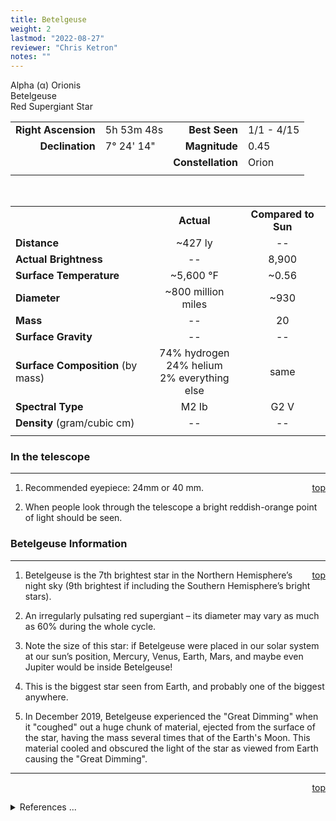```yaml
---
title: Betelgeuse
weight: 2
lastmod: "2022-08-27"
reviewer: "Chris Ketron"
notes: ""
---
```


<script src="/notes/js/whatsup.js"></script>
<script type="text/javascript">
	var objectName ="Betelgeuse"
	var objectDesc ="Alpha Orionis<br/>Red Supergiant Star<br/>in the Constellation<br/>Orion"
	var objectImage=""
</script>

<span style='float:right;'><div id=whatsup></div></span>

Alpha (&alpha;) Orionis  
Betelgeuse  
Red Supergiant Star  

|   |   |   |   |
|--:|:--|--:|:--|
|**Right Ascension**|5h 53m 48s|**Best Seen**| 1/1 - 4/15 |
|**Declination**|7&deg; 24' 14"|**Magnitude**| 0.45 |
|  |  |**Constellation**|Orion|
|  |  |  |

<br/>

|  |  |  |
|--|:--:|:--:|
|  |**Actual**|**Compared to Sun**|
|**Distance**| ~427 ly|--|
|**Actual Brightness**|--| 8,900 |
|**Surface Temperature**| ~5,600 &deg;F| ~0.56 |
|**Diameter**| ~800 million miles | ~930 |
|**Mass**|--| 20 |
|**Surface Gravity**|--|--|
|**Surface Composition** (by mass)|74% hydrogen<br>24% helium<br>2% everything else|same|
|**Spectral Type**| M2 Ib | G2 V |
|**Density** (gram/cubic cm)|--|--|
|   |   |   |

### In the telescope

---
<span style='float:right;'>[top](#)</span>

1.  Recommended eyepiece: 24mm or 40 mm.

2.  When people look through the telescope a bright reddish-orange point of light should be seen.

### Betelgeuse Information

---
<span style='float:right;'>[top](#)</span>

1.  Betelgeuse is the 7th brightest star in the Northern Hemisphere’s night sky (9th brightest if including the Southern Hemisphere’s bright stars).
   
2.  An irregularly pulsating red supergiant – its diameter may vary as much as 60% during the whole cycle.

3.  Note the size of this star: if Betelgeuse were placed in our solar system at our sun’s position, Mercury, Venus, Earth, Mars, and maybe even Jupiter would be inside Betelgeuse!

4.  This is the biggest star seen from Earth, and probably one of the biggest anywhere.
   
5.  In December 2019, Betelgeuse experienced the "Great Dimming" when it "coughed" out a huge chunk of material, ejected from the surface of the star, having the mass several times that of the Earth's Moon.  This material cooled and obscured the light of the star as viewed from Earth causing the "Great Dimming".  

---
<span style='float:right;'>[top](#)</span>
<br/>
<details>
<summary>References ...</summary>

|   |   |   | 
|---|---|---|
|**Item**|**Updated**|**Notes**| 
|Coordinates|2003-01-06|tweaked a bit|
|Magnitude|2003-01-06|previously 0.70 – BUT SIMBAD says 0.58, and Flamsteed says 0.45|
|Distance|2003-01-06|previously 520 – BUT now OK with Scott’s The Flamsteed Collection and SIMBAD|
|Actual Brightness|2003-01-06|previously 14,000 – BUT now OK with Flamsteed|
|Surface Temperature|2003-01-06|can’t find direct support, but OK with numbers given in Flamsteed|
|Diameter|2003-01-06|previously:480-800 million miles / 550-920 times sun – BUT think it’s safe to say over 800 million - beyond Jupiter’s orbit - like said in <http://antwrp.gsfc.nasa.gov/apod/ap970216.html>|
|Mass|2003-01-06|can find no support, but sounds good|
|Surface Gravity| -- |   |
|Surface Composition| 2003-01-06|OK for all stars|
|Spectral Type|2003-01-06|OK with Scott’s Flamsteed|
|Density|2003-01-06|previously: <10-6  – BUT can find no support for this|
|Great Dimming|2202-08-27|from Sky & Telescope, Aug 25, 2022 Stellar Science article|
|Other Information|2003-01-06|OK|
</details>

